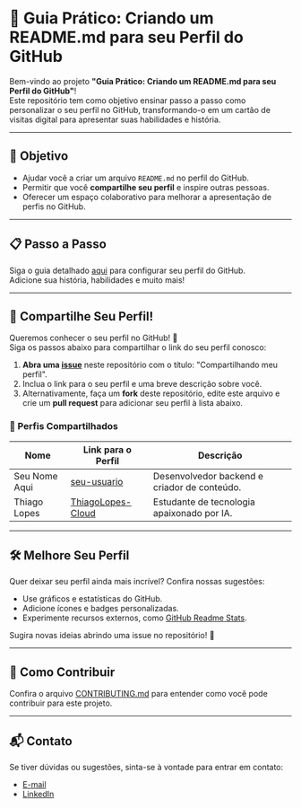 # 🌟 Guia Prático: Criando um README.md para seu Perfil do GitHub

Bem-vindo ao projeto **"Guia Prático: Criando um README.md para seu Perfil do GitHub"**!  
Este repositório tem como objetivo ensinar passo a passo como personalizar o seu perfil no GitHub, transformando-o em um cartão de visitas digital para apresentar suas habilidades e história.

---

## 🎯 Objetivo
- Ajudar você a criar um arquivo `README.md` no perfil do GitHub.
- Permitir que você **compartilhe seu perfil** e inspire outras pessoas.
- Oferecer um espaço colaborativo para melhorar a apresentação de perfis no GitHub.

---

## 📋 Passo a Passo
Siga o guia detalhado [aqui](Guia-Configurando-Perfil-Github.md) para configurar seu perfil do GitHub.  
Adicione sua história, habilidades e muito mais!

---

## 🌟 Compartilhe Seu Perfil!

Queremos conhecer o seu perfil no GitHub! 💬  
Siga os passos abaixo para compartilhar o link do seu perfil conosco:

1. **Abra uma [issue](https://github.com/seu-repositorio/issues)** neste repositório com o título: "Compartilhando meu perfil".
2. Inclua o link para o seu perfil e uma breve descrição sobre você.
3. Alternativamente, faça um **fork** deste repositório, edite este arquivo e crie um **pull request** para adicionar seu perfil à lista abaixo.

### 🚀 Perfis Compartilhados

| Nome         | Link para o Perfil          | Descrição                          |
|--------------|-----------------------------|------------------------------------|
| Seu Nome Aqui | [seu-usuario](https://github.com/seu-usuario) |Desenvolvedor backend e criador de conteúdo. |
| Thiago Lopes | [ThiagoLopes-Cloud](https://github.com/ThiagoLopes-Cloud) | Estudante de tecnologia apaixonado por IA. |


---

## 🛠️ Melhore Seu Perfil
Quer deixar seu perfil ainda mais incrível? Confira nossas sugestões:
- Use gráficos e estatísticas do GitHub.
- Adicione ícones e badges personalizadas.
- Experimente recursos externos, como [GitHub Readme Stats](https://github.com/anuraghazra/github-readme-stats).

Sugira novas ideias abrindo uma issue no repositório! 🎉

---

## 🤝 Como Contribuir
Confira o arquivo [CONTRIBUTING.md](CONTRIBUTING.MD) para entender como você pode contribuir para este projeto.

---

## 📬 Contato
Se tiver dúvidas ou sugestões, sinta-se à vontade para entrar em contato:
- [E-mail](mailto:thiagocesarlopes01@gmail.com)
- [LinkedIn](https://linkedin.com/in/thiagolopesin)
